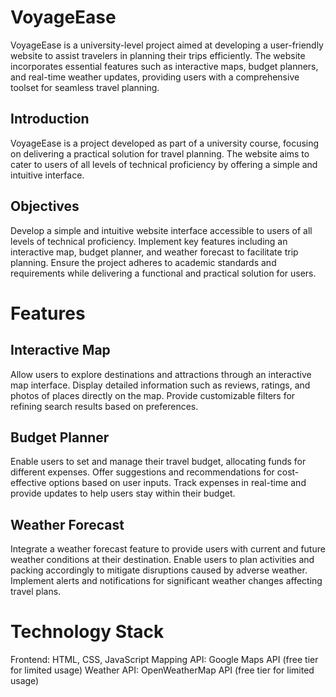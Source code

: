 # VoyageEase

VoyageEase is a university-level project aimed at developing a user-friendly website to assist travelers in planning their trips efficiently. The website incorporates essential features such as interactive maps, budget planners, and real-time weather updates, providing users with a comprehensive toolset for seamless travel planning.

## Introduction

VoyageEase is a project developed as part of a university course, focusing on delivering a practical solution for travel planning. The website aims to cater to users of all levels of technical proficiency by offering a simple and intuitive interface.

## Objectives

Develop a simple and intuitive website interface accessible to users of all levels of technical proficiency.
Implement key features including an interactive map, budget planner, and weather forecast to facilitate trip planning.
Ensure the project adheres to academic standards and requirements while delivering a functional and practical solution for users.

# Features

## Interactive Map

Allow users to explore destinations and attractions through an interactive map interface.
Display detailed information such as reviews, ratings, and photos of places directly on the map.
Provide customizable filters for refining search results based on preferences.

## Budget Planner

Enable users to set and manage their travel budget, allocating funds for different expenses.
Offer suggestions and recommendations for cost-effective options based on user inputs.
Track expenses in real-time and provide updates to help users stay within their budget.

## Weather Forecast

Integrate a weather forecast feature to provide users with current and future weather conditions at their destination.
Enable users to plan activities and packing accordingly to mitigate disruptions caused by adverse weather.
Implement alerts and notifications for significant weather changes affecting travel plans.

# Technology Stack

Frontend: HTML, CSS, JavaScript 
Mapping API: Google Maps API (free tier for limited usage)
Weather API: OpenWeatherMap API (free tier for limited usage)
